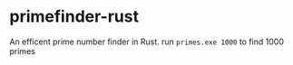 # primefinder-rust
An efficent prime number finder in Rust.
run `primes.exe 1000` to find 1000 primes
